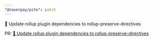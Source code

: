 ```yaml
---
"@naverpay/pite": patch
---
```


🔧 Update rollup plugin dependencies to rollup-preserve-directives

PR: [🔧 Update rollup plugin dependencies to rollup-preserve-directives](https://github.com/NaverPayDev/pite/pull/86)
